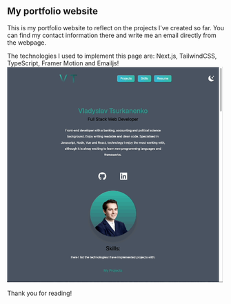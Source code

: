 ## My portfolio website

This is my portfolio website to reflect on the projects I've created so far.
You can find my contact information there and write me an email directly from the webpage.

The technologies I used to implement this page are: Next.js, TailwindCSS, TypeScript, Framer Motion and Emailjs!
<img src="./public/portfoliopage.gif" width="500px"/>

Thank you for reading!